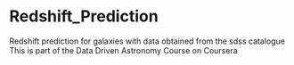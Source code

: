 # Redshift_Prediction
Redshift prediction for galaxies with data obtained from the sdss catalogue
This is part of the Data Driven Astronomy Course on Coursera
